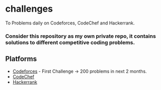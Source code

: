 # challenges


To Problems daily on Codeforces, CodeChef and Hackerrank.

### Consider this repository as my own private repo, it contains solutions to different competitive coding problems. 

Platforms
--------

- [Codeforces](http://www.codeforces.com) - First Challenge -> 200 problems in next 2 months. 
- [CodeChef](http://www.codechef.com)
- [Hackerrank](https://www.hackerrank.com)




